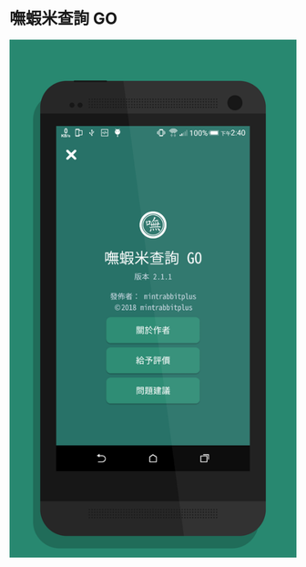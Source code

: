 嘸蝦米查詢 GO
=============
![image](https://raw.githubusercontent.com/pmshkung/jhkapp/master/Android/%E5%98%B8%E8%9D%A6%E7%B1%B3%E6%9F%A5%E8%A9%A2%20GO/P0.png)
